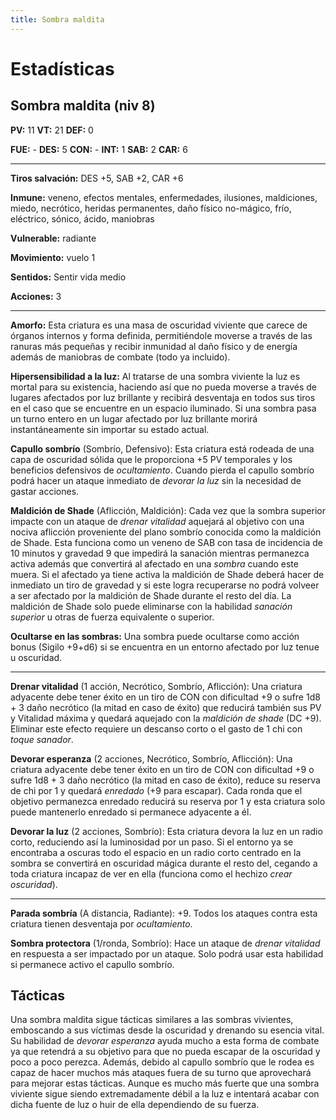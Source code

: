 ```yaml
---
title: Sombra maldita
---
```




# Estadísticas

## Sombra maldita (niv 8)

**PV:** 11		**VT:** 21		**DEF:** 0

**FUE:** - 	**DES:** 5	**CON:** -	**INT:** 1	**SAB:** 2	**CAR:** 6

------

**Tiros salvación:** DES +5, SAB +2, CAR +6

**Inmune:** veneno, efectos mentales, enfermedades, ilusiones, maldiciones, miedo, necrótico, heridas permanentes, daño físico no-mágico, frío, eléctrico, sónico, ácido, maniobras

**Vulnerable:** radiante

**Movimiento:** vuelo 1

**Sentidos:** Sentir vida medio

**Acciones:** 3

------

**Amorfo:** Esta criatura es una masa de oscuridad viviente que carece de órganos internos y forma definida, permitiéndole moverse a través de las ranuras más pequeñas y recibir inmunidad al daño físico y de energía además de maniobras de combate (todo ya incluido).

**Hipersensibilidad a la luz:** Al tratarse de una sombra viviente la luz es mortal para su existencia, haciendo así que no pueda moverse a través de lugares afectados por luz brillante y recibirá desventaja en todos sus tiros en el caso que se encuentre en un espacio iluminado. Si una sombra pasa un turno entero en un lugar afectado por luz brillante morirá instantáneamente sin importar su estado actual.

**Capullo sombrío** (Sombrío, Defensivo): Esta criatura está rodeada de una capa de oscuridad sólida que le proporciona +5 PV temporales y los beneficios defensivos de *ocultamiento*. Cuando pierda el capullo sombrío podrá hacer un ataque inmediato de *devorar la luz* sin la necesidad de gastar acciones.

**Maldición de Shade** (Aflicción, Maldición): Cada vez que la sombra superior impacte con un ataque de *drenar vitalidad* aquejará al objetivo con una nociva aflicción proveniente del plano sombrío conocida como la maldición de Shade. Esta funciona como un veneno de SAB con tasa de incidencia de 10 minutos y gravedad 9 que impedirá la sanación mientras permanezca activa además que convertirá al afectado en una *sombra* cuando este muera. Si el afectado ya tiene activa la maldición de Shade deberá hacer de inmediato un tiro de gravedad y si este logra recuperarse no podrá volveer a ser afectado por la maldición de Shade durante el resto del día. La maldición de Shade solo puede eliminarse con la habilidad *sanación superior* u otras de fuerza equivalente o superior.

**Ocultarse en las sombras:** Una sombra puede ocultarse como acción bonus (Sigilo +9+d6) si se encuentra en un entorno afectado por luz tenue u oscuridad.

****

**Drenar vitalidad** (1 acción, Necrótico, Sombrío, Aflicción): Una criatura adyacente debe tener éxito en un tiro de CON con dificultad +9 o sufre 1d8 + 3 daño necrótico (la mitad en caso de éxito) que reducirá también sus PV y Vitalidad máxima y quedará aquejado con la *maldición de shade* (DC +9). Eliminar este efecto requiere un descanso corto o el gasto de 1 chi con *toque sanador*.

**Devorar esperanza** (2 acciones, Necrótico, Sombrío, Aflicción): Una criatura adyacente debe tener éxito en un tiro de CON con dificultad +9 o sufre 1d8 + 3 daño necrótico (la mitad en caso de éxito), reduce su reserva de chi por 1 y quedará *enredado* (+9 para escapar). Cada ronda que el objetivo permanezca enredado reducirá su reserva por 1 y esta criatura solo puede mantenerlo enredado si permanece adyacente a él.

**Devorar la luz** (2 acciones, Sombrío): Esta criatura devora la luz en un radio corto, reduciendo así la luminosidad por un paso. Si el entorno ya se encontraba a oscuras todo el espacio en un radio corto centrado en la sombra se convertirá en oscuridad mágica durante el resto del, cegando a toda criatura incapaz de ver en ella (funciona como el hechizo *crear oscuridad*).

****

**Parada sombría** (A distancia, Radiante): +9. Todos los ataques contra esta criatura tienen desventaja por *ocultamiento*.

**Sombra protectora** (1/ronda, Sombrío): Hace un ataque de *drenar vitalidad* en respuesta a ser impactado por un ataque. Solo podrá usar esta habilidad si permanece activo el capullo sombrío.

## Tácticas

Una sombra maldita sigue tácticas similares a las sombras vivientes, emboscando a sus víctimas desde la oscuridad y drenando su esencia vital. Su habilidad de *devorar esperanza* ayuda mucho a esta forma de combate ya que retendrá a su objetivo para que no pueda escapar de la oscuridad y poco a poco perezca. Además, debido al capullo sombrío que le rodea es capaz de hacer muchos más ataques fuera de su turno que aprovechará para mejorar estas tácticas. Aunque es mucho más fuerte que una sombra viviente sigue siendo extremadamente débil a la luz e intentará acabar con dicha fuente de luz o huir de ella dependiendo de su fuerza.

